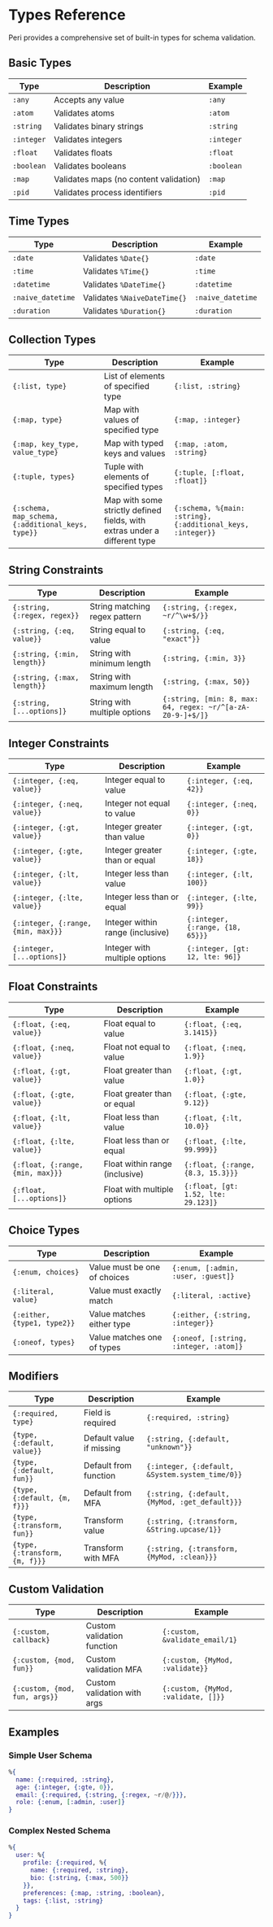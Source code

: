 # Types Reference

Peri provides a comprehensive set of built-in types for schema validation.

## Basic Types

| Type | Description | Example |
|------|-------------|---------|
| `:any` | Accepts any value | `:any` |
| `:atom` | Validates atoms | `:atom` |
| `:string` | Validates binary strings | `:string` |
| `:integer` | Validates integers | `:integer` |
| `:float` | Validates floats | `:float` |
| `:boolean` | Validates booleans | `:boolean` |
| `:map` | Validates maps (no content validation) | `:map` |
| `:pid` | Validates process identifiers | `:pid` |

## Time Types

| Type | Description | Example |
|------|-------------|---------|
| `:date` | Validates `%Date{}` | `:date` |
| `:time` | Validates `%Time{}` | `:time` |
| `:datetime` | Validates `%DateTime{}` | `:datetime` |
| `:naive_datetime` | Validates `%NaiveDateTime{}` | `:naive_datetime` |
| `:duration` | Validates `%Duration{}` | `:duration` |

## Collection Types

| Type | Description | Example |
|------|-------------|---------|
| `{:list, type}` | List of elements of specified type | `{:list, :string}` |
| `{:map, type}` | Map with values of specified type | `{:map, :integer}` |
| `{:map, key_type, value_type}` | Map with typed keys and values | `{:map, :atom, :string}` |
| `{:tuple, types}` | Tuple with elements of specified types | `{:tuple, [:float, :float]}` |
| `{:schema, map_schema, {:additional_keys, type}}` | Map with some strictly defined fields, with extras under a different type | `{:schema, %{main: :string}, {:additional_keys, :integer}}` |

## String Constraints

| Type | Description | Example |
|------|-------------|---------|
| `{:string, {:regex, regex}}` | String matching regex pattern | `{:string, {:regex, ~r/^\w+$/}}` |
| `{:string, {:eq, value}}` | String equal to value | `{:string, {:eq, "exact"}}` |
| `{:string, {:min, length}}` | String with minimum length | `{:string, {:min, 3}}` |
| `{:string, {:max, length}}` | String with maximum length | `{:string, {:max, 50}}` |
| `{:string, [...options]}` | String with multiple options | `{:string, [min: 8, max: 64, regex: ~r/^[a-zA-Z0-9-]+$/]}` |

## Integer Constraints

| Type | Description | Example |
|------|-------------|---------|
| `{:integer, {:eq, value}}` | Integer equal to value | `{:integer, {:eq, 42}}` |
| `{:integer, {:neq, value}}` | Integer not equal to value | `{:integer, {:neq, 0}}` |
| `{:integer, {:gt, value}}` | Integer greater than value | `{:integer, {:gt, 0}}` |
| `{:integer, {:gte, value}}` | Integer greater than or equal | `{:integer, {:gte, 18}}` |
| `{:integer, {:lt, value}}` | Integer less than value | `{:integer, {:lt, 100}}` |
| `{:integer, {:lte, value}}` | Integer less than or equal | `{:integer, {:lte, 99}}` |
| `{:integer, {:range, {min, max}}}` | Integer within range (inclusive) | `{:integer, {:range, {18, 65}}}` |
| `{:integer, [...options]}` | Integer with multiple options | `{:integer, [gt: 12, lte: 96]}` |

## Float Constraints

| Type | Description | Example |
|------|-------------|---------|
| `{:float, {:eq, value}}` | Float equal to value | `{:float, {:eq, 3.1415}}` |
| `{:float, {:neq, value}}` | Float not equal to value | `{:float, {:neq, 1.9}}` |
| `{:float, {:gt, value}}` | Float greater than value | `{:float, {:gt, 1.0}}` |
| `{:float, {:gte, value}}` | Float greater than or equal | `{:float, {:gte, 9.12}}` |
| `{:float, {:lt, value}}` | Float less than value | `{:float, {:lt, 10.0}}` |
| `{:float, {:lte, value}}` | Float less than or equal | `{:float, {:lte, 99.999}}` |
| `{:float, {:range, {min, max}}}` | Float within range (inclusive) | `{:float, {:range, {8.3, 15.3}}}` |
| `{:float, [...options]}` | Float with multiple options | `{:float, [gt: 1.52, lte: 29.123]}` |

## Choice Types

| Type | Description | Example |
|------|-------------|---------|
| `{:enum, choices}` | Value must be one of choices | `{:enum, [:admin, :user, :guest]}` |
| `{:literal, value}` | Value must exactly match | `{:literal, :active}` |
| `{:either, {type1, type2}}` | Value matches either type | `{:either, {:string, :integer}}` |
| `{:oneof, types}` | Value matches one of types | `{:oneof, [:string, :integer, :atom]}` |

## Modifiers

| Type | Description | Example |
|------|-------------|---------|
| `{:required, type}` | Field is required | `{:required, :string}` |
| `{type, {:default, value}}` | Default value if missing | `{:string, {:default, "unknown"}}` |
| `{type, {:default, fun}}` | Default from function | `{:integer, {:default, &System.system_time/0}}` |
| `{type, {:default, {m, f}}}` | Default from MFA | `{:string, {:default, {MyMod, :get_default}}}` |
| `{type, {:transform, fun}}` | Transform value | `{:string, {:transform, &String.upcase/1}}` |
| `{type, {:transform, {m, f}}}` | Transform with MFA | `{:string, {:transform, {MyMod, :clean}}}` |

## Custom Validation

| Type | Description | Example |
|------|-------------|---------|
| `{:custom, callback}` | Custom validation function | `{:custom, &validate_email/1}` |
| `{:custom, {mod, fun}}` | Custom validation MFA | `{:custom, {MyMod, :validate}}` |
| `{:custom, {mod, fun, args}}` | Custom validation with args | `{:custom, {MyMod, :validate, []}}` |

## Examples

### Simple User Schema
```elixir
%{
  name: {:required, :string},
  age: {:integer, {:gte, 0}},
  email: {:required, {:string, {:regex, ~r/@/}}},
  role: {:enum, [:admin, :user]}
}
```

### Complex Nested Schema
```elixir
%{
  user: %{
    profile: {:required, %{
      name: {:required, :string},
      bio: {:string, {:max, 500}}
    }},
    preferences: {:map, :string, :boolean},
    tags: {:list, :string}
  }
}
```